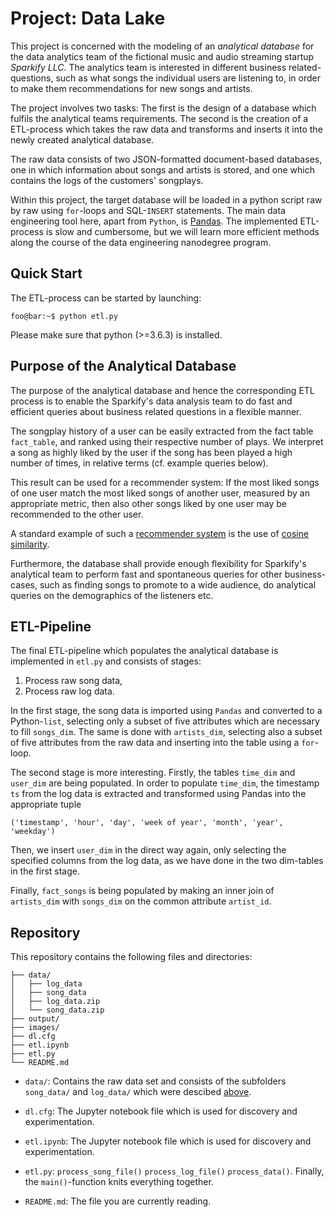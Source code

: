 # Project: Data Lake
This project is concerned with the modeling of an *analytical database* for the data analytics team of the fictional music and audio streaming startup *Sparkify LLC*.
The analytics team is interested in different business related-questions, such as what songs the individual users are listening to, in order to make them recommendations for new songs and artists.

The project involves two tasks: The first is the design of a database which fulfils the analytical teams requirements. The second is the creation of a ETL-process which takes the raw data and transforms and inserts it into the newly created analytical database.

The raw data consists of two JSON-formatted document-based databases, one in which information about songs and artists is stored, and one which contains the logs of the customers' songplays.

Within this project, the target database will be loaded in a python script raw by raw using `for`-loops and SQL-`INSERT` statements. The main data engineering tool here, apart from `Python`, is [Pandas](https://pandas.pydata.org/). The implemented ETL-process is slow and cumbersome, but we will learn more efficient methods along the course of the data engineering nanodegree program. 



## Quick Start

The ETL-process can be started by launching:
```console
foo@bar:~$ python etl.py
```
Please make sure that python (>=3.6.3) is installed.


## Purpose of the Analytical Database
The purpose of the analytical database and hence the corresponding ETL process is to enable the Sparkify's data analysis team to do fast and efficient queries about business related questions in a flexible manner.

The songplay history of a user can be easily extracted from the fact table `fact_table`, and ranked using their respective number of plays. We interpret a song as highly liked by the user if the song has been played a high number of times, in relative terms (cf. example queries below).

This result can be used for a recommender system: If the most liked songs of one user match the most liked songs of another user, measured by an appropriate metric, then also other songs liked by one user may be recommended to the other user. 

A standard example of such a [recommender system](https://en.wikipedia.org/wiki/Recommender_system) is the use of [cosine similarity](https://en.wikipedia.org/wiki/Cosine_similarity).

Furthermore, the database shall provide enough flexibility for Sparkify's analytical team to perform fast and spontaneous queries for other business-cases, such as finding songs to promote to a wide audience, do analytical queries on the demographics of the listeners etc.



## ETL-Pipeline
The final ETL-pipeline which populates the analytical database is implemented in `etl.py` and consists of stages:

 1. Process raw song data,
 2. Process raw log data.

In the first stage, the song data is imported using `Pandas` and converted to a Python-`list`, selecting only a subset of five attributes which are necessary to fill `songs_dim`. The same is done with `artists_dim`, selecting also a subset of five attributes from the raw data and inserting into the table using a `for`-loop.

The second stage is more interesting. Firstly, the tables `time_dim` and `user_dim` are being populated. In order to populate `time_dim`, the timestamp `ts` from the log data is extracted and transformed using Pandas into the appropriate tuple 
```
('timestamp', 'hour', 'day', 'week of year', 'month', 'year', 'weekday')
```
Then, we insert `user_dim` in the direct way again, only selecting the specified columns from the log data, as we have done in the two dim-tables in the first stage. 

Finally, `fact_songs` is being populated by making an inner join of `artists_dim` with `songs_dim` on the common attribute `artist_id`.



## Repository
This repository contains the following files and directories:

```
├── data/
│   ├── log_data
│   ├── song_data
│   ├── log_data.zip
│   └── song_data.zip
├── output/
├── images/
├── dl.cfg
├── etl.ipynb
├── etl.py
└── README.md
```

 - `data/`: Contains the raw data set and consists of the subfolders `song_data/` and `log_data/` which were descibed [above](#the-raw-data).

 - `dl.cfg`: The Jupyter notebook file which is used for discovery and experimentation.

 - `etl.ipynb`: The Jupyter notebook file which is used for discovery and experimentation.

 - `etl.py`: `process_song_file()` `process_log_file()` `process_data()`. Finally, the `main()`-function knits everything together.

 - `README.md`: The file you are currently reading.